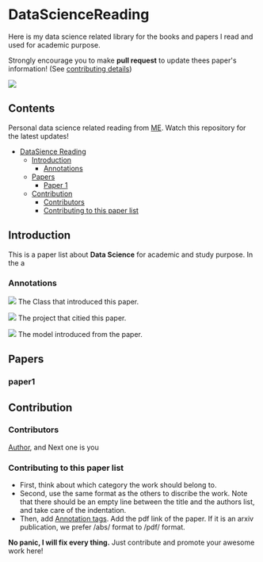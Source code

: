 # DataScienceReading


Here is my data science related library for the books and papers I read and used for academic purpose.


Strongly encourage you to make **pull request** to update thees paper's information! (See [contributing details](#contribution))

![](https://img.shields.io/github/last-commit/bofanh/DataScienceReading?color=green)

<!-- omit in toc -->
## Contents

Personal data science related reading from [ME](https://github.com/bofanh). Watch this repository for the latest updates!

- [DataSience Reading](#datasciencereading)
  - [Introduction](#introduction)
    - [Annotations](#annotations)
  - [Papers](#papers)
    - [Paper 1](#paper1)
  - [Contribution](#contribution)
    - [Contributors](#contributors)
    - [Contributing to this paper list](#contributing-to-this-paper-list)


## Introduction

This is a paper list about **Data Science** for academic and study purpose. In the a

### Annotations

![](https://img.shields.io/badge/Class1-blue) The Class that introduced this paper.

![](https://img.shields.io/badge/project1-red) The project that citied this paper.

![](https://img.shields.io/badge/model-yellow) The model introduced from the paper.

## Papers
### paper1

## Contribution
### Contributors 
[Author](https://github.com/bofanh), and Next one is you

### Contributing to this paper list
   - First, think about which category the work should belong to. 
   - Second, use the same format as the others to discribe the work. Note that there should be an empty line between the title and the authors list, and take care of the indentation.
   - Then, add [Annotation tags](#annotations). Add the pdf link of the paper. If it is an arxiv publication, we prefer /abs/ format to /pdf/ format.

   **No panic, I will fix every thing.** Just contribute and promote your awesome work here! 
